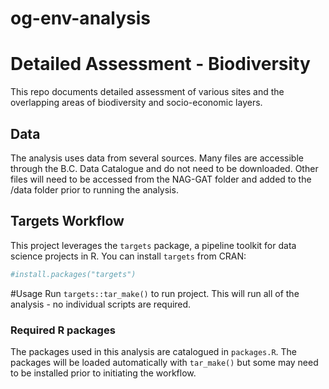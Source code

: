 # og-env-analysis

# Detailed Assessment - Biodiversity

This repo documents detailed assessment of various sites and the overlapping areas of biodiversity and socio-economic layers. 

## Data

The analysis uses data from several sources. Many files are accessible through the B.C. Data Catalogue and do not need to be downloaded. Other files will need to be accessed from the NAG-GAT folder and added to the /data folder prior to running the analysis. 


## Targets Workflow

This project leverages the `targets` package, a pipeline toolkit for
data science projects in R. You can install `targets` from CRAN:

``` r
#install.packages("targets")
```

#Usage Run `targets::tar_make()` to run project. This will run all of
the analysis - no individual scripts are required.

### Required R packages

The packages used in this analysis are catalogued in `packages.R`. The
packages will be loaded automatically with `tar_make()` but some may
need to be installed prior to initiating the workflow.

